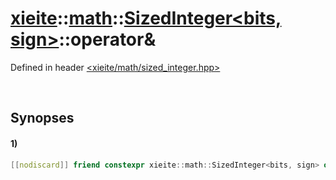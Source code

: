 # [xieite](../../../../../xieite.md)\:\:[math](../../../../../math.md)\:\:[SizedInteger<bits, sign>](../../../../integer.md)\:\:operator&
Defined in header [<xieite/math/sized_integer.hpp>](../../../../../../../include/xieite/math/sized_integer.hpp)

&nbsp;

## Synopses
#### 1)
```cpp
[[nodiscard]] friend constexpr xieite::math::SizedInteger<bits, sign> operator&(const xieite::math::SizedInteger<bits, sign> leftOperand, const xieite::math::SizedInteger<bits, sign> rightOperand) noexcept;
```
